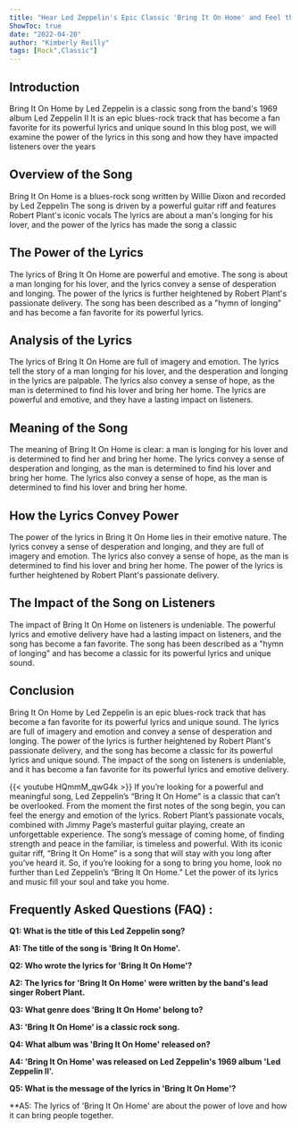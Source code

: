```yaml
---
title: "Hear Led Zeppelin's Epic Classic 'Bring It On Home' and Feel the Power of the Lyrics!"
ShowToc: true 
date: "2022-04-20"
author: "Kimberly Reilly" 
tags: [Rock",Classic"]
---
```

## Introduction
Bring It On Home by Led Zeppelin is a classic song from the band's 1969 album Led Zeppelin II It is an epic blues-rock track that has become a fan favorite for its powerful lyrics and unique sound In this blog post, we will examine the power of the lyrics in this song and how they have impacted listeners over the years

## Overview of the Song
Bring It On Home is a blues-rock song written by Willie Dixon and recorded by Led Zeppelin The song is driven by a powerful guitar riff and features Robert Plant's iconic vocals The lyrics are about a man's longing for his lover, and the power of the lyrics has made the song a classic

## The Power of the Lyrics
The lyrics of Bring It On Home are powerful and emotive. The song is about a man longing for his lover, and the lyrics convey a sense of desperation and longing. The power of the lyrics is further heightened by Robert Plant's passionate delivery. The song has been described as a "hymn of longing" and has become a fan favorite for its powerful lyrics.

## Analysis of the Lyrics
The lyrics of Bring It On Home are full of imagery and emotion. The lyrics tell the story of a man longing for his lover, and the desperation and longing in the lyrics are palpable. The lyrics also convey a sense of hope, as the man is determined to find his lover and bring her home. The lyrics are powerful and emotive, and they have a lasting impact on listeners.

## Meaning of the Song
The meaning of Bring It On Home is clear: a man is longing for his lover and is determined to find her and bring her home. The lyrics convey a sense of desperation and longing, as the man is determined to find his lover and bring her home. The lyrics also convey a sense of hope, as the man is determined to find his lover and bring her home.

## How the Lyrics Convey Power
The power of the lyrics in Bring It On Home lies in their emotive nature. The lyrics convey a sense of desperation and longing, and they are full of imagery and emotion. The lyrics also convey a sense of hope, as the man is determined to find his lover and bring her home. The power of the lyrics is further heightened by Robert Plant's passionate delivery.

## The Impact of the Song on Listeners
The impact of Bring It On Home on listeners is undeniable. The powerful lyrics and emotive delivery have had a lasting impact on listeners, and the song has become a fan favorite. The song has been described as a "hymn of longing" and has become a classic for its powerful lyrics and unique sound.

## Conclusion
Bring It On Home by Led Zeppelin is an epic blues-rock track that has become a fan favorite for its powerful lyrics and unique sound. The lyrics are full of imagery and emotion and convey a sense of desperation and longing. The power of the lyrics is further heightened by Robert Plant's passionate delivery, and the song has become a classic for its powerful lyrics and unique sound. The impact of the song on listeners is undeniable, and it has become a fan favorite for its powerful lyrics and emotive delivery.

{{< youtube HQmmM_qwG4k >}} 
If you’re looking for a powerful and meaningful song, Led Zeppelin’s “Bring It On Home” is a classic that can’t be overlooked. From the moment the first notes of the song begin, you can feel the energy and emotion of the lyrics. Robert Plant’s passionate vocals, combined with Jimmy Page’s masterful guitar playing, create an unforgettable experience. The song’s message of coming home, of finding strength and peace in the familiar, is timeless and powerful. With its iconic guitar riff, “Bring It On Home” is a song that will stay with you long after you’ve heard it. So, if you’re looking for a song to bring you home, look no further than Led Zeppelin’s “Bring It On Home.” Let the power of its lyrics and music fill your soul and take you home.

## Frequently Asked Questions (FAQ) :
**Q1: What is the title of this Led Zeppelin song?**

**A1: The title of the song is 'Bring It On Home'.**

**Q2: Who wrote the lyrics for 'Bring It On Home'?**

**A2: The lyrics for 'Bring It On Home' were written by the band's lead singer Robert Plant.**

**Q3: What genre does 'Bring It On Home' belong to?**

**A3: 'Bring It On Home' is a classic rock song.**

**Q4: What album was 'Bring It On Home' released on?**

**A4: 'Bring It On Home' was released on Led Zeppelin's 1969 album 'Led Zeppelin II'.**

**Q5: What is the message of the lyrics in 'Bring It On Home'?**

**A5: The lyrics of 'Bring It On Home' are about the power of love and how it can bring people together.



